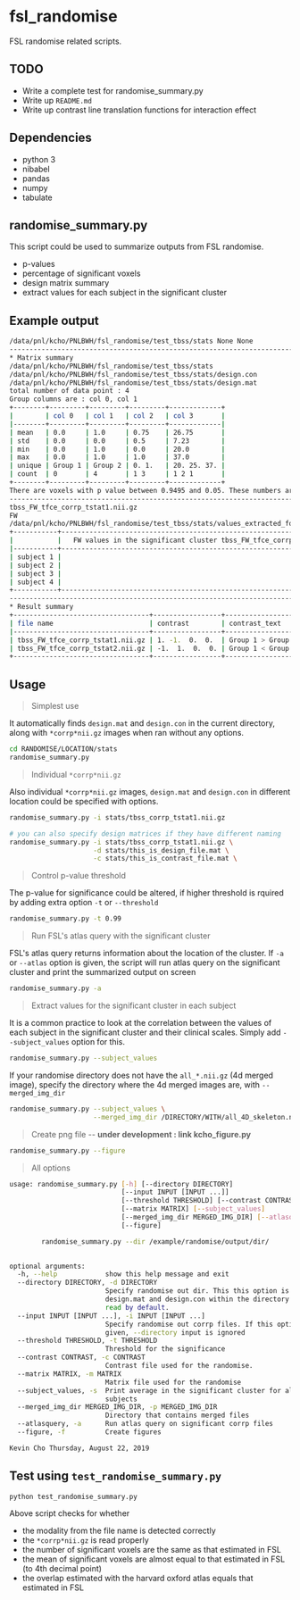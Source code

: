 # fsl_randomise

FSL randomise related scripts.



## TODO
- Write a complete test for randomise_summary.py
- Write up `README.md`
- Write up contrast line translation functions for interaction effect




## Dependencies
- python 3
- nibabel
- pandas
- numpy
- tabulate




## randomise_summary.py

This script could be used to summarize outputs from FSL randomise. 
- p-values
- percentage of significant voxels
- design matrix summary
- extract values for each subject in the significant cluster


## Example output

```sh
/data/pnl/kcho/PNLBWH/fsl_randomise/test_tbss/stats None None
--------------------------------------------------------------------------------
* Matrix summary
/data/pnl/kcho/PNLBWH/fsl_randomise/test_tbss/stats
/data/pnl/kcho/PNLBWH/fsl_randomise/test_tbss/stats/design.con
/data/pnl/kcho/PNLBWH/fsl_randomise/test_tbss/stats/design.mat
total number of data point : 4
Group columns are : col 0, col 1
+--------+---------+---------+---------+-------------+
|        | col 0   | col 1   | col 2   | col 3       |
|--------+---------+---------+---------+-------------|
| mean   | 0.0     | 1.0     | 0.75    | 26.75       |
| std    | 0.0     | 0.0     | 0.5     | 7.23        |
| min    | 0.0     | 1.0     | 0.0     | 20.0        |
| max    | 0.0     | 1.0     | 1.0     | 37.0        |
| unique | Group 1 | Group 2 | 0. 1.   | 20. 25. 37. |
| count  | 0       | 4       | 1 3     | 1 2 1       |
+--------+---------+---------+---------+-------------+
There are voxels with p value between 0.9495 and 0.05. These numbers are rounded up in FSL to 0.95. Threfore to match to the FSL outputs, changing the threshold to (threshold - 0.00001)
--------------------------------------------------------------------------------
tbss_FW_tfce_corrp_tstat1.nii.gz
FW
/data/pnl/kcho/PNLBWH/fsl_randomise/test_tbss/stats/values_extracted_for_all_subjects.csv is created.
+-----------+-------------------------------------------------------------------------+---------+---------+---------+---------+
|           |   FW values in the significant cluster tbss_FW_tfce_corrp_tstat1.nii.gz |   col 0 |   col 1 |   col 2 |   col 3 |
|-----------+-------------------------------------------------------------------------+---------+---------+---------+---------|
| subject 1 |                                                               0.0785187 |       0 |       1 |       1 |      25 |
| subject 2 |                                                               0.10789   |       0 |       1 |       1 |      25 |
| subject 3 |                                                               0.123824  |       0 |       1 |       0 |      37 |
| subject 4 |                                                               0.124727  |       0 |       1 |       1 |      20 |
+-----------+-------------------------------------------------------------------------+---------+---------+---------+---------+
--------------------------------------------------------------------------------
* Result summary
+----------------------------------+-----------------+-------------------+--------+------------+------------+----------------+-----------+-------------+--------------+------------------------+----------+-----------+
| file name                        | contrast        | contrast_text     | Test   | Modality   |   Stat num | Significance   |   Sig Max |    Sig Mean |      Sig Std |   % significant voxels |   % left |   % right |
|----------------------------------+-----------------+-------------------+--------+------------+------------+----------------+-----------+-------------+--------------+------------------------+----------+-----------|
| tbss_FW_tfce_corrp_tstat1.nii.gz | 1. -1.  0.  0.  | Group 1 > Group 2 | t      | FW         |          1 | True           |    0.9886 |   0.0336064 |   0.00899722 |                   22.6 |       22 |      28.4 |
| tbss_FW_tfce_corrp_tstat2.nii.gz | -1.  1.  0.  0. | Group 1 < Group 2 | t      | FW         |          2 | False          |    0.0536 | nan         | nan          |                  nan   |      nan |     nan   |
+----------------------------------+-----------------+-------------------+--------+------------+------------+----------------+-----------+-------------+--------------+------------------------+----------+-----------+
```



## Usage



> Simplest use

It automatically finds `design.mat` and `design.con` in the current directory,
along with `*corrp*nii.gz` images when ran without any options.

```sh
cd RANDOMISE/LOCATION/stats
randomise_summary.py
```



> Individual `*corrp*nii.gz`

Also individual `*corrp*nii.gz` images, `design.mat` and `design.con` in 
different location could be specified with options.

```sh
randomise_summary.py -i stats/tbss_corrp_tstat1.nii.gz

# you can also specify design matrices if they have different naming
randomise_summary.py -i stats/tbss_corrp_tstat1.nii.gz \
                     -d stats/this_is_design_file.mat \
                     -c stats/this_is_contrast_file.mat \

```




> Control p-value threshold

The p-value for significance could be altered, if higher threshold is rquired
by adding extra option `-t` or `--threshold`

```sh
randomise_summary.py -t 0.99
```




> Run FSL's atlas query with the significant cluster

FSL's atlas query returns information about the location of the cluster. If
`-a` or `--atlas` option is given, the script will run atlas query on the 
significant cluster and print the summarized output on screen

```sh
randomise_summary.py -a
```



> Extract values for the significant cluster in each subject

It is a common practice to look at the correlation between the values of each
subject in the significant cluster and their clinical scales.  Simply add `--subject_values` option for this.

```sh
randomise_summary.py --subject_values
```

If your randomise directory does not have the `all_*.nii.gz` (4d merged image), 
specify the directory where the 4d merged images are, with `--merged_img_dir`

```sh
randomise_summary.py --subject_values \
                     --merged_img_dir /DIRECTORY/WITH/all_4D_skeleton.nii.gz
```



> Create png file -- **under development : link kcho_figure.py**

```sh
randomise_summary.py --figure
```




> All options

```sh
usage: randomise_summary.py [-h] [--directory DIRECTORY]
                            [--input INPUT [INPUT ...]]
                            [--threshold THRESHOLD] [--contrast CONTRAST]
                            [--matrix MATRIX] [--subject_values]
                            [--merged_img_dir MERGED_IMG_DIR] [--atlasquery]
                            [--figure]

        randomise_summary.py --dir /example/randomise/output/dir/
        

optional arguments:
  -h, --help            show this help message and exit
  --directory DIRECTORY, -d DIRECTORY
                        Specify randomise out dir. This this option is given,
                        design.mat and design.con within the directory are
                        read by default.
  --input INPUT [INPUT ...], -i INPUT [INPUT ...]
                        Specify randomise out corrp files. If this option is
                        given, --directory input is ignored
  --threshold THRESHOLD, -t THRESHOLD
                        Threshold for the significance
  --contrast CONTRAST, -c CONTRAST
                        Contrast file used for the randomise.
  --matrix MATRIX, -m MATRIX
                        Matrix file used for the randomise
  --subject_values, -s  Print average in the significant cluster for all
                        subjects
  --merged_img_dir MERGED_IMG_DIR, -p MERGED_IMG_DIR
                        Directory that contains merged files
  --atlasquery, -a      Run atlas query on significant corrp files
  --figure, -f          Create figures

Kevin Cho Thursday, August 22, 2019
```






## Test using `test_randomise_summary.py`

```sh
python test_randomise_summary.py
```

Above script checks for whether 
- the modality from the file name is detected correctly
- the `*corrp*nii.gz` is read properly
- the number of significant voxels are the same as that estimated in FSL
- the mean of significant voxels are almost equal to that estimated in FSL (to 4th decimal point)
- the overlap estimated with the harvard oxford atlas equals that estimated in FSL
